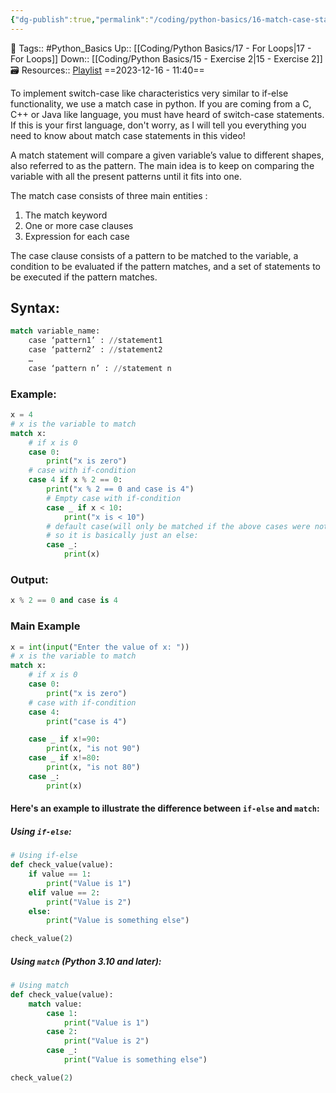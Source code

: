 ```yaml
---
{"dg-publish":true,"permalink":"/coding/python-basics/16-match-case-statements/","dgPassFrontmatter":true,"noteIcon":"3","created":"2023-12-16T11:40:24.432+05:30","updated":"2023-12-23T13:37:30.406+05:30"}
---
```


🧶 Tags:: #Python_Basics 
Up:: [[Coding/Python Basics/17 - For Loops\|17 - For Loops]]
Down:: [[Coding/Python Basics/15 - Exercise 2\|15 - Exercise 2]]
🗃 Resources:: [Playlist](https://www.youtube.com/playlist?list=PLu0W_9lII9agwh1XjRt242xIpHhPT2llg)
==2023-12-16 - 11:40==

To implement switch-case like characteristics very similar to if-else functionality, we use a match case in python. If you are coming from a C, C++ or Java like language, you must have heard of switch-case statements. If this is your first language, don't worry, as I will tell you everything you need to know about match case statements in this video!

A match statement will compare a given variable’s value to different shapes, also referred to as the pattern. The main idea is to keep on comparing the variable with all the present patterns until it fits into one.

The match case consists of three main entities :
1. The match keyword
2. One or more case clauses
3. Expression for each case

The case clause consists of a pattern to be matched to the variable, a condition to be evaluated if the pattern matches, and a set of statements to be executed if the pattern matches.

## Syntax:
```python
match variable_name:
	case ‘pattern1’ : //statement1
	case ‘pattern2’ : //statement2
	…
	case ‘pattern n’ : //statement n
```

### Example:
```python
x = 4
# x is the variable to match
match x:
	# if x is 0
	case 0:
		print("x is zero")
	# case with if-condition
	case 4 if x % 2 == 0:
		print("x % 2 == 0 and case is 4")
		# Empty case with if-condition
		case _ if x < 10:
			print("x is < 10")
		# default case(will only be matched if the above cases were not matched)
		# so it is basically just an else:
		case _:
			print(x)
```
### Output:

```python
x % 2 == 0 and case is 4
```

### Main Example
```python
x = int(input("Enter the value of x: "))
# x is the variable to match
match x:
    # if x is 0
    case 0:
        print("x is zero")
    # case with if-condition
    case 4:
        print("case is 4")

    case _ if x!=90:
        print(x, "is not 90")
    case _ if x!=80:
        print(x, "is not 80")
    case _:
        print(x)
```

#### Here's an example to illustrate the difference between `if-else` and `match`:
##### Using `if-else`:
```python
# Using if-else
def check_value(value):
    if value == 1:
        print("Value is 1")
    elif value == 2:
        print("Value is 2")
    else:
        print("Value is something else")

check_value(2)
```

##### Using `match` (Python 3.10 and later):
```python
# Using match
def check_value(value):
    match value:
        case 1:
            print("Value is 1")
        case 2:
            print("Value is 2")
        case _:
            print("Value is something else")

check_value(2)
```